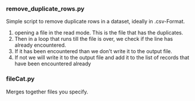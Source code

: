 ### remove_duplicate_rows.py
Simple script to remove duplicate rows in a dataset, ideally in .csv-Format.

1. opening a file in the read mode. This is the file that has the duplicates.
2. Then in a loop that runs till the file is over, we check if the line has already encountered.
3. If it has been encountered than we don't write it to the output file.
4. If not we will write it to the output file and add it to the list of records that have been encountered already

### fileCat.py
Merges together files you specify.
